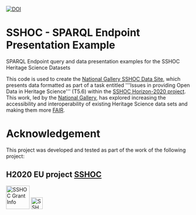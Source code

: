 [![DOI](https://zenodo.org/badge/DOI/10.5281/zenodo.6462987.svg)](https://doi.org/10.5281/zenodo.6462987)
# SSHOC - SPARQL Endpoint Presentation Example

SPARQL Endpoint query and data presentation examples for the SSHOC Heritage Science Datasets 

This code is used to create the [National Gallery SSHOC Data Site](https://rdf.ng-london.org.uk/sshoc/), which presents data formatted as part of a task entitled '''Issues in providing Open Data in Heritage Science''' (T5.6) within the [SSHOC Horizon-2020 project](https://www.sshopencloud.eu/). This work, led by the [National Gallery](https://www.nationalgallery.org.uk/), has explored increasing the accessibility and interoperability of existing Heritage Science data sets and making them more [FAIR](https://www.go-fair.org/fair-principles/).
          
# Acknowledgement
This project was developed and tested as part of the work of the following project:

## H2020 EU project [SSHOC](https://sshopencloud.eu/)
<img height="64px" src="https://github.com/jpadfield/simple-site/blob/master/docs/graphics/sshoc-logo.png" alt="SSHOC Grant Info">
<img height="32px" src="https://github.com/jpadfield/simple-site/blob/master/docs/graphics/sshoc-eu-tag2.png" alt="SSHOC Grant Info">
